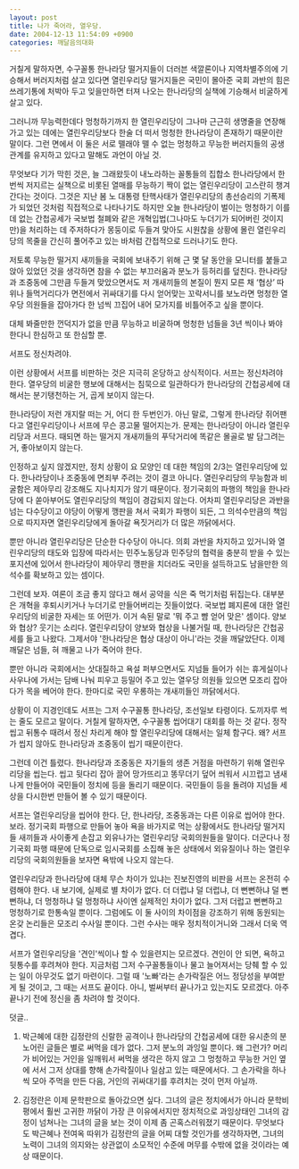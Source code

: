 ```yaml
---
layout: post
title: 나가 죽어라, 열우당.
date: 2004-12-13 11:54:09 +0900
categories: 깨달음의대화
---
```


  
거칠게 말하자면, 수구꼴통 한나라당 떨거지들이 더러븐 색깔론이나 지역차별주의에 기승해서 버러지처럼 살고 있다면 열린우리당 떨거지들은 국민이 몰아준 국회 과반의 힘은 쓰레기통에 처박아 두고 잊을만하면 터져 나오는 한나라당의 실책에 기승해서 비굴하게 살고 있다.
  

  
그러니까 무능력한데다 멍청하기까지 한 열린우리당이 그나마 근근히 생명줄을 연장해가고 있는 데에는 열린우리당보다 한술 더 떠서 멍청한 한나라당이 존재하기 때문이란 말이다. 그런 면에서 이 둘은 서로 뗄래야 뗄 수 없는 멍청하고 무능한 버러지들의 공생관계를 유지하고 있다고 말해도 과언이 아닐 것.
  

  
무엇보다 기가 막힌 것은, 늘 그래왔듯이 내노라하는 꼴통들의 집합소 한나라당에서 한번씩 저지르는 실책으로 비롯된 열매를 무능하기 짝이 없는 열린우리당이 고스란히 챙겨간다는 것이다. 그것은 지난 봄 노 대통령 탄핵사태가 열린우리당의 총선승리의 기폭제가 되었던 것처럼 직접적으로 나타나기도 하지만 오늘 한나라당이 벌이는 멍청하기 이를 데 없는 간첩공세가 국보법 철폐와 같은 개혁입법(그나마도 누더기가 되어버린 것이지만)을 처리하는 데 주저하다가 몽둥이로 두들겨 맞아도 시원찮을 상황에 몰린 열린우리당의 목줄을 간신히 풀어주고 있는 바처럼 간접적으로 드러나기도 한다.
  

  
저토록 무능한 떨거지 새끼들을 국회에 보내주기 위해 근 몇 달 동안을 모니터를 붙들고 앉아 있었던 것을 생각하면 참을 수 없는 부끄러움과 분노가 등허리를 덮친다. 한나라당과 조중동에 그만큼 두들겨 맞았으면서도 저 개새끼들의 본질이 뭔지 모른 채 ‘협상’ 따위나 들먹거리다가 면전에서 귀싸대기를 다시 얻어맞는 꼬락서니를 보노라면 멍청한 열우당 의원들을 잡아가다 한 넘씩 끄집어 내어 모가지를 비틀어주고 싶을 뿐이다.
  

  
대체 봐줄만한 껀덕지가 없을 만큼 무능하고 비굴하며 멍청한 넘들을 3년 씩이나 봐야 한다니 한심하고 또 한심할 뿐.
  

   
서프도 정신차려야.
  

  
이런 상황에서 서프를 비판하는 것은 지극히 온당하고 상식적이다. 서프는 정신차려야 한다. 열우당의 비굴한 행보에 대해서는 침묵으로 일관하다가 한나라당의 간첩공세에 대해서는 분기탱천하는 거, 곱게 보이지 않는다.
  

  
한나라당이 저런 개지랄 떠는 거, 어디 한 두번인가. 아닌 말로, 그렇게 한나라당 쥐어팬다고 열린우리당이나 서프에 무슨 콩고물 떨어지는가. 문제는 한나라당이 아니라 열린우리당과 서프다. 때되면 하는 떨거지 개새끼들의 푸닥거리에 똑같은 몰골로 발 담그려는 거, 좋아보이지 않는다.
  

  
인정하고 싶지 않겠지만, 정치 상황이 요 모양인 데 대한 책임의 2/3는 열린우리당에 있다. 한나라당이나 조중동에 면죄부 주려는 것이 결코 아니다. 열린우리당의 무능함과 비굴함은 제아무리 강조해도 지나치지가 않기 때문이다. 정기국회의 파행의 책임을 한나라당에 다 쏟아부어도 열린우리당의 책임이 경감되지 않는다. 어차피 열린우리당은 과반을 넘는 다수당이고 야당이 어떻게 깽판을 쳐서 국회가 파행이 되든, 그 의석수만큼의 책임으로 따지자면 열린우리당에게 돌아갈 욕짓거리가 더 많은 까닭에서다.
  

  
뿐만 아니라 열린우리당은 단순한 다수당이 아니다. 의회 과반을 차지하고 있거니와 열린우리당의 태도와 입장에 따라서는 민주노동당과 민주당의 협력을 충분히 받을 수 있는 포지션에 있어서 한나라당이 제아무리 깽판을 치더라도 국민을 설득하고도 남을만한 의석수를 확보하고 있는 셈이다.
  

  
그런데 보자. 여론이 조금 좋지 않다고 해서 공약을 식은 죽 먹기처럼 뒤집는다. 대부분은 개혁을 후퇴시키거나 누더기로 만들어버리는 짓들이었다. 국보법 폐지론에 대한 열린우리당의 비굴한 자세는 또 어떤가. 이거 속된 말로 '뭐 주고 뺨 얻어 맞은' 셈이다. 양보와 협상? 웃기는 소리다. 열린우리당이 양보와 협상을 나불거릴 때, 한나라당은 간첩공세를 들고 나왔다. 그제서야 '한나라당은 협상 대상이 아니'라는 것을 깨달았단다. 이제 깨달은 넘들, 혀 깨물고 나가 죽어야 한다.
  

  
뿐만 아니라 국회에서는 삿대질하고 욕설 퍼부으면서도 지넘들 들어가 쉬는 휴게실이나 사우나에 가서는 담배 나눠 피우고 등밀어 주고 있는 열우당 의원들 있으면 모조리 잡아다가 목을 베어야 한다. 한마디로 국민 우롱하는 개새끼들인 까닭에서다.
  

  
상황이 이 지경인데도 서프는 그저 수구꼴통 한나라당, 조선일보 타령이다. 도끼자루 썩는 줄도 모르고 말이다. 거칠게 말하자면, 수구꼴통 씹어대기 대회를 하는 것 같다. 정작 씹고 뒤통수 때려서 정신 차리게 해야 할 열린우리당에 대해서는 일체 함구다. 왜? 서프가 씹지 않아도 한나라당과 조중동이 씹기 때문이란다.
  

  
그런데 이건 틀렸다. 한나라당과 조중동은 자기들의 생존 거점을 마련하기 위해 열린우리당을 씹는다. 씹고 뒷다리 잡아 끌어 망가뜨리고 똥무더기 덮어 씌워서 시끄럽고 냄새 나게 만들어야 국민들이 정치에 등을 돌리기 때문이다. 국민들이 등을 돌려야 지넘들 세상을 다시한번 만들어 볼 수 있기 때문이다.
  

  
서프는 열린우리당을 씹어야 한다. 단, 한나라당, 조중동과는 다른 이유로 씹어야 한다. 보라. 정기국회 파행으로 만들어 놓아 욕을 바가지로 먹는 상황에서도 한나라당 떨거지들 새끼들과 사이좋게 손잡고 외유나가는 열린우리당 국회의원들을 말이다. 더군다나 정기국회 파행 때문에 단독으로 임시국회를 소집해 놓은 상태에서 외유질이나 하는 열린우리당의 국회의원들을 보자면 욕밖에 나오지 않는다.
  

  
열린우리당과 한나라당에 대체 무슨 차이가 있냐는 진보진영의 비판을 서프는 온전히 수렴해야 한다. 내 보기에, 실제로 별 차이가 없다. 더 더럽냐 덜 더럽냐, 더 뻔뻔하냐 덜 뻔뻔하냐, 더 멍청하냐 덜 멍청하냐 사이엔 실제적인 차이가 없다. 그저 더럽고 뻔뻔하고 멍청하기로 한통속일 뿐이다. 그럼에도 이 둘 사이의 차이점을 강조하기 위해 동원되는 온갖 논리들은 모조리 수사일 뿐이다. 그런 수사는 매우 정치적이거니와 그래서 더욱 역겹다.
  

  
서프가 열린우리당을 '견인'씩이나 할 수 있을련지는 모르겠다. 견인이 안 되면, 욕하고 뒷통수를 후려쳐야 한다. 지금처럼 그저 수구꼴통들이나 물고 늘어져서는 당췌 할 수 있는 일이 아무것도 없기 마련이다. 그럴 때 '노빠'라는 손가락질은 어느 정당성을 부여받게 될 것이고, 그 때는 서프도 끝이다. 아니, 벌써부터 끝나가고 있는지도 모르겠다. 아주 끝나기 전에 정신을 좀 차려야 할 것이다.
  

  
덧글..
  

  
1. 박근혜에 대한 김정란의 신랄한 공격이나 한나라당의 간첩공세에 대한 유시춘의 분노어린 글들은 별로 써먹을 데가 없다. 그저 분노의 과잉일 뿐이다. 왜 그런가? 머리가 비어있는 거인을 일깨워서 써먹을 생각은 하지 않고 그 멍청하고 무능한 거인 옆에 서서 그저 상대를 향해 손가락질이나 일삼고 있는 때문에서다. 그 손가락을 하나씩 모아 주먹을 만든 다음, 거인의 귀싸대기를 후려치는 것이 먼저 아닐까.
  

  
2. 김정란은 이제 문학판으로 돌아갔으면 싶다. 그녀의 글은 정치에서가 아니라 문학비평에서 훨씬 고귀한 까닭이 가장 큰 이유에서지만 정치적으로 과잉상태인 그녀의 감정이 넘쳐나는 그녀의 글을 보는 것이 이제 좀 곤혹스러워졌기 때문이다. 무엇보다도 박근혜나 전여옥 따위가 김정란의 글을 어찌 대할 것인가를 생각하자면, 그녀의 노력이 그녀의 의지와는 상관없이 소모적인 수준에 머무를 수밖에 없을 것이라는 예상 때문이다.